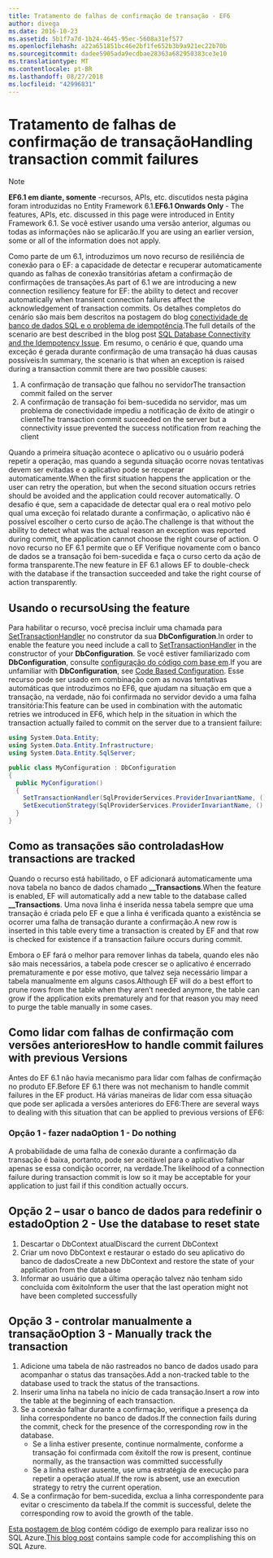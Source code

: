```yaml
---
title: Tratamento de falhas de confirmação de transação - EF6
author: divega
ms.date: 2016-10-23
ms.assetid: 5b1f7a7d-1b24-4645-95ec-5608a31ef577
ms.openlocfilehash: a22a651851bc46e2bf1fe652b3b9a921ec22b70b
ms.sourcegitcommit: dadee5905ada9ecdbae28363a682950383ce3e10
ms.translationtype: MT
ms.contentlocale: pt-BR
ms.lasthandoff: 08/27/2018
ms.locfileid: "42996831"
---
```

# <a name="handling-transaction-commit-failures"></a><span data-ttu-id="94cb9-102">Tratamento de falhas de confirmação de transação</span><span class="sxs-lookup"><span data-stu-id="94cb9-102">Handling transaction commit failures</span></span>
> [!NOTE]
> <span data-ttu-id="94cb9-103">**EF6.1 em diante, somente** -recursos, APIs, etc. discutidos nesta página foram introduzidas no Entity Framework 6.1.</span><span class="sxs-lookup"><span data-stu-id="94cb9-103">**EF6.1 Onwards Only** - The features, APIs, etc. discussed in this page were introduced in Entity Framework 6.1.</span></span> <span data-ttu-id="94cb9-104">Se você estiver usando uma versão anterior, algumas ou todas as informações não se aplicarão.</span><span class="sxs-lookup"><span data-stu-id="94cb9-104">If you are using an earlier version, some or all of the information does not apply.</span></span>  

<span data-ttu-id="94cb9-105">Como parte de um 6.1, introduzimos um novo recurso de resiliência de conexão para o EF: a capacidade de detectar e recuperar automaticamente quando as falhas de conexão transitórias afetam a confirmação de confirmações de transações.</span><span class="sxs-lookup"><span data-stu-id="94cb9-105">As part of 6.1 we are introducing a new connection resiliency feature for EF: the ability to detect and recover automatically when transient connection failures affect the acknowledgement of transaction commits.</span></span> <span data-ttu-id="94cb9-106">Os detalhes completos do cenário são mais bem descritos na postagem do blog [conectividade de banco de dados SQL e o problema de idempotência](http://blogs.msdn.com/b/adonet/archive/2013/03/11/sql-database-connectivity-and-the-idempotency-issue.aspx).</span><span class="sxs-lookup"><span data-stu-id="94cb9-106">The full details of the scenario are best described in the blog post [SQL Database Connectivity and the Idempotency Issue](http://blogs.msdn.com/b/adonet/archive/2013/03/11/sql-database-connectivity-and-the-idempotency-issue.aspx).</span></span>  <span data-ttu-id="94cb9-107">Em resumo, o cenário é que, quando uma exceção é gerada durante confirmação de uma transação há duas causas possíveis:</span><span class="sxs-lookup"><span data-stu-id="94cb9-107">In summary, the scenario is that when an exception is raised during a transaction commit there are two possible causes:</span></span>  

1. <span data-ttu-id="94cb9-108">A confirmação de transação que falhou no servidor</span><span class="sxs-lookup"><span data-stu-id="94cb9-108">The transaction commit failed on the server</span></span>
2. <span data-ttu-id="94cb9-109">A confirmação de transação foi bem-sucedida no servidor, mas um problema de conectividade impediu a notificação de êxito de atingir o cliente</span><span class="sxs-lookup"><span data-stu-id="94cb9-109">The transaction commit succeeded on the server but a connectivity issue prevented the success notification from reaching the client</span></span>  

<span data-ttu-id="94cb9-110">Quando a primeira situação acontece o aplicativo ou o usuário poderá repetir a operação, mas quando a segunda situação ocorre novas tentativas devem ser evitadas e o aplicativo pode se recuperar automaticamente.</span><span class="sxs-lookup"><span data-stu-id="94cb9-110">When the first situation happens the application or the user can retry the operation, but when the second situation occurs retries should be avoided and the application could recover automatically.</span></span> <span data-ttu-id="94cb9-111">O desafio é que, sem a capacidade de detectar qual era o real motivo pelo qual uma exceção foi relatado durante a confirmação, o aplicativo não é possível escolher o certo curso de ação.</span><span class="sxs-lookup"><span data-stu-id="94cb9-111">The challenge is that without the ability to detect what was the actual reason an exception was reported during commit, the application cannot choose the right course of action.</span></span> <span data-ttu-id="94cb9-112">O novo recurso no EF 6.1 permite que o EF Verifique novamente com o banco de dados se a transação foi bem-sucedida e faça o curso certo da ação de forma transparente.</span><span class="sxs-lookup"><span data-stu-id="94cb9-112">The new feature in EF 6.1 allows EF to double-check with the database if the transaction succeeded and take the right course of action transparently.</span></span>  

## <a name="using-the-feature"></a><span data-ttu-id="94cb9-113">Usando o recurso</span><span class="sxs-lookup"><span data-stu-id="94cb9-113">Using the feature</span></span>  

<span data-ttu-id="94cb9-114">Para habilitar o recurso, você precisa incluir uma chamada para [SetTransactionHandler](https://msdn.microsoft.com/library/system.data.entity.dbconfiguration.setdefaulttransactionhandler.aspx) no construtor da sua **DbConfiguration**.</span><span class="sxs-lookup"><span data-stu-id="94cb9-114">In order to enable the feature you need include a call to [SetTransactionHandler](https://msdn.microsoft.com/library/system.data.entity.dbconfiguration.setdefaulttransactionhandler.aspx) in the constructor of your **DbConfiguration**.</span></span> <span data-ttu-id="94cb9-115">Se você estiver familiarizado com **DbConfiguration**, consulte [configuração do código com base em](~/ef6/fundamentals/configuring/code-based.md).</span><span class="sxs-lookup"><span data-stu-id="94cb9-115">If you are unfamiliar with **DbConfiguration**, see [Code Based Configuration](~/ef6/fundamentals/configuring/code-based.md).</span></span> <span data-ttu-id="94cb9-116">Esse recurso pode ser usado em combinação com as novas tentativas automáticas que introduzimos no EF6, que ajudam na situação em que a transação, na verdade, não foi confirmada no servidor devido a uma falha transitória:</span><span class="sxs-lookup"><span data-stu-id="94cb9-116">This feature can be used in combination with the automatic retries we introduced in EF6, which help in the situation in which the transaction actually failed to commit on the server due to a transient failure:</span></span>  

``` csharp
using System.Data.Entity;
using System.Data.Entity.Infrastructure;
using System.Data.Entity.SqlServer;

public class MyConfiguration : DbConfiguration  
{
  public MyConfiguration()  
  {  
    SetTransactionHandler(SqlProviderServices.ProviderInvariantName, () => new CommitFailureHandler());  
    SetExecutionStrategy(SqlProviderServices.ProviderInvariantName, () => new SqlAzureExecutionStrategy());  
  }  
}
```  

## <a name="how-transactions-are-tracked"></a><span data-ttu-id="94cb9-117">Como as transações são controladas</span><span class="sxs-lookup"><span data-stu-id="94cb9-117">How transactions are tracked</span></span>  

<span data-ttu-id="94cb9-118">Quando o recurso está habilitado, o EF adicionará automaticamente uma nova tabela no banco de dados chamado **__Transactions**.</span><span class="sxs-lookup"><span data-stu-id="94cb9-118">When the feature is enabled, EF will automatically add a new table to the database called **__Transactions**.</span></span> <span data-ttu-id="94cb9-119">Uma nova linha é inserida nessa tabela sempre que uma transação é criada pelo EF e que a linha é verificada quanto a existência se ocorrer uma falha de transação durante a confirmação.</span><span class="sxs-lookup"><span data-stu-id="94cb9-119">A new row is inserted in this table every time a transaction is created by EF and that row is checked for existence if a transaction failure occurs during commit.</span></span>  

<span data-ttu-id="94cb9-120">Embora o EF fará o melhor para remover linhas da tabela, quando eles não são mais necessários, a tabela pode crescer se o aplicativo é encerrado prematuramente e por esse motivo, que talvez seja necessário limpar a tabela manualmente em alguns casos.</span><span class="sxs-lookup"><span data-stu-id="94cb9-120">Although EF will do a best effort to prune rows from the table when they aren’t needed anymore, the table can grow if the application exits prematurely and for that reason you may need to purge the table manually in some cases.</span></span>  

## <a name="how-to-handle-commit-failures-with-previous-versions"></a><span data-ttu-id="94cb9-121">Como lidar com falhas de confirmação com versões anteriores</span><span class="sxs-lookup"><span data-stu-id="94cb9-121">How to handle commit failures with previous Versions</span></span>

<span data-ttu-id="94cb9-122">Antes do EF 6.1 não havia mecanismo para lidar com falhas de confirmação no produto EF.</span><span class="sxs-lookup"><span data-stu-id="94cb9-122">Before EF 6.1 there was not mechanism to handle commit failures in the EF product.</span></span> <span data-ttu-id="94cb9-123">Há várias maneiras de lidar com essa situação que pode ser aplicada a versões anteriores do EF6:</span><span class="sxs-lookup"><span data-stu-id="94cb9-123">There are several ways to dealing with this situation that can be applied to previous versions of EF6:</span></span>  

### <a name="option-1---do-nothing"></a><span data-ttu-id="94cb9-124">Opção 1 - fazer nada</span><span class="sxs-lookup"><span data-stu-id="94cb9-124">Option 1 - Do nothing</span></span>  

<span data-ttu-id="94cb9-125">A probabilidade de uma falha de conexão durante a confirmação da transação é baixa, portanto, pode ser aceitável para o aplicativo falhar apenas se essa condição ocorrer, na verdade.</span><span class="sxs-lookup"><span data-stu-id="94cb9-125">The likelihood of a connection failure during transaction commit is low so it may be acceptable for your application to just fail if this condition actually occurs.</span></span>  

## <a name="option-2---use-the-database-to-reset-state"></a><span data-ttu-id="94cb9-126">Opção 2 – usar o banco de dados para redefinir o estado</span><span class="sxs-lookup"><span data-stu-id="94cb9-126">Option 2 - Use the database to reset state</span></span>  

1. <span data-ttu-id="94cb9-127">Descartar o DbContext atual</span><span class="sxs-lookup"><span data-stu-id="94cb9-127">Discard the current DbContext</span></span>  
2. <span data-ttu-id="94cb9-128">Criar um novo DbContext e restaurar o estado do seu aplicativo do banco de dados</span><span class="sxs-lookup"><span data-stu-id="94cb9-128">Create a new DbContext and restore the state of your application from the database</span></span>  
3. <span data-ttu-id="94cb9-129">Informar ao usuário que a última operação talvez não tenham sido concluída com êxito</span><span class="sxs-lookup"><span data-stu-id="94cb9-129">Inform the user that the last operation might not have been completed successfully</span></span>  

## <a name="option-3---manually-track-the-transaction"></a><span data-ttu-id="94cb9-130">Opção 3 - controlar manualmente a transação</span><span class="sxs-lookup"><span data-stu-id="94cb9-130">Option 3 - Manually track the transaction</span></span>  

1. <span data-ttu-id="94cb9-131">Adicione uma tabela de não rastreados no banco de dados usado para acompanhar o status das transações.</span><span class="sxs-lookup"><span data-stu-id="94cb9-131">Add a non-tracked table to the database used to track the status of the transactions.</span></span>  
2. <span data-ttu-id="94cb9-132">Inserir uma linha na tabela no início de cada transação.</span><span class="sxs-lookup"><span data-stu-id="94cb9-132">Insert a row into the table at the beginning of each transaction.</span></span>  
3. <span data-ttu-id="94cb9-133">Se a conexão falhar durante a confirmação, verifique a presença da linha correspondente no banco de dados.</span><span class="sxs-lookup"><span data-stu-id="94cb9-133">If the connection fails during the commit, check for the presence of the corresponding row in the database.</span></span>  
    - <span data-ttu-id="94cb9-134">Se a linha estiver presente, continue normalmente, conforme a transação foi confirmada com êxito</span><span class="sxs-lookup"><span data-stu-id="94cb9-134">If the row is present, continue normally, as the transaction was committed successfully</span></span>  
    - <span data-ttu-id="94cb9-135">Se a linha estiver ausente, use uma estratégia de execução para repetir a operação atual.</span><span class="sxs-lookup"><span data-stu-id="94cb9-135">If the row is absent, use an execution strategy to retry the current operation.</span></span>  
4. <span data-ttu-id="94cb9-136">Se a confirmação for bem-sucedida, exclua a linha correspondente para evitar o crescimento da tabela.</span><span class="sxs-lookup"><span data-stu-id="94cb9-136">If the commit is successful, delete the corresponding row to avoid the growth of the table.</span></span>  

<span data-ttu-id="94cb9-137">[Esta postagem de blog](http://blogs.msdn.com/b/adonet/archive/2013/03/11/sql-database-connectivity-and-the-idempotency-issue.aspx) contém código de exemplo para realizar isso no SQL Azure.</span><span class="sxs-lookup"><span data-stu-id="94cb9-137">[This blog post](http://blogs.msdn.com/b/adonet/archive/2013/03/11/sql-database-connectivity-and-the-idempotency-issue.aspx) contains sample code for accomplishing this on SQL Azure.</span></span>  
